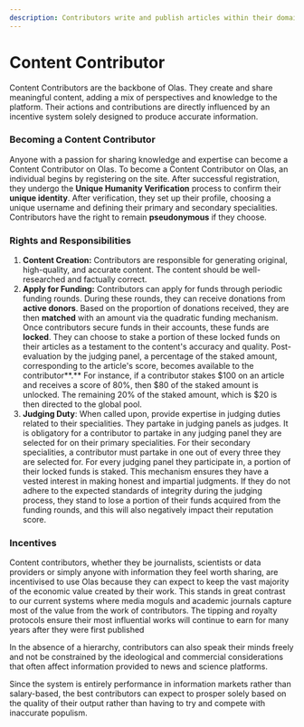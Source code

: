 ```yaml
---
description: Contributors write and publish articles within their domain of expertise.
---
```


# Content Contributor

Content Contributors are the backbone of Olas. They create and share meaningful content, adding a mix of perspectives and knowledge to the platform. Their actions and contributions are directly influenced by an incentive system solely designed to produce accurate information.&#x20;

### Becoming a Content Contributor

Anyone with a passion for sharing knowledge and expertise can become a Content Contributor on Olas. To become a Content Contributor on Olas, an individual begins by registering on the site. After successful registration, they undergo the **Unique Humanity Verification** process to confirm their **unique identity**. After verification, they set up their profile, choosing a unique username and defining their primary and secondary specialities. Contributors have the right to remain **pseudonymous** if they choose.

### Rights and Responsibilities

1. **Content Creation:** Contributors are responsible for generating original, high-quality, and accurate content. The content should be well-researched and factually correct.
2. **Apply for Funding:** Contributors can apply for funds through periodic funding rounds. During these rounds, they can receive donations from **active donors**. Based on the proportion of donations received, they are then **matched** with an amount via the quadratic funding mechanism. Once contributors secure funds in their accounts, these funds are **locked**. They can choose to stake a portion of these locked funds on their articles as a testament to the content's accuracy and quality. Post-evaluation by the judging panel, a percentage of the staked amount, corresponding to the article's score, becomes available to the contributor**.** For instance, if a contributor stakes $100 on an article and receives a score of 80%, then $80 of the staked amount is unlocked. The remaining 20% of the staked amount, which is $20 is then directed to the global pool.
3. **Judging Duty**: When called upon, provide expertise in judging duties related to their specialities. They partake in judging panels as judges. It is obligatory for a contributor to partake in any judging panel they are selected for on their primary specialities. For their secondary specialities, a contributor must partake in one out of every three they are selected for. For every judging panel they participate in, a portion of their locked funds is staked. This mechanism ensures they have a vested interest in making honest and impartial judgments. If they do not adhere to the expected standards of integrity during the judging process, they stand to lose a portion of their funds acquired from the funding rounds, and this will also negatively impact their reputation score.

### Incentives

Content contributors, whether they be journalists, scientists or data providers or simply anyone with information they feel worth sharing, are incentivised to use Olas because they can expect to keep the vast majority of the economic value created by their work. This stands in great contrast to our current systems where media moguls and academic journals capture most of the value from the work of contributors. The tipping and royalty protocols ensure their most influential works will continue to earn for many years after they were first published

In the absence of a hierarchy, contributors can also speak their minds freely and not be constrained by the ideological and commercial considerations that often affect information provided to news and science platforms.

Since the system is entirely performance in information markets rather than salary-based, the best contributors can expect to prosper solely based on the quality of their output rather than having to try and compete with inaccurate populism.
